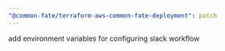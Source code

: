 ```yaml
---
"@common-fate/terraform-aws-common-fate-deployment": patch
---
```


add environment variables for configuring slack workflow
